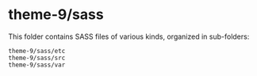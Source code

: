 # theme-9/sass

This folder contains SASS files of various kinds, organized in sub-folders:

    theme-9/sass/etc
    theme-9/sass/src
    theme-9/sass/var
